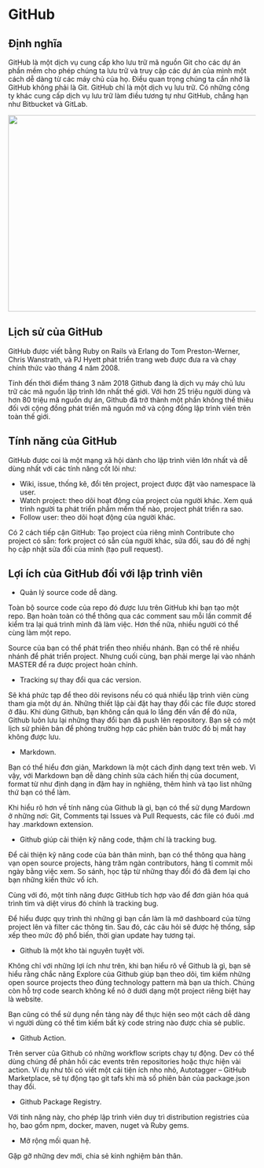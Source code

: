 # GitHub
## Định nghĩa
GitHub là một dịch vụ cung cấp kho lưu trữ mã nguồn Git cho các dự án phần mềm cho phép chúng ta lưu trữ và truy cập các dự án của mình một cách dễ dàng từ các máy chủ của họ.  Điều quan trọng chúng ta cần nhớ là GitHub không phải là Git. GitHub chỉ là một dịch vụ lưu trữ. Có những công ty khác cung cấp dịch vụ lưu trữ làm điều tương tự như GitHub, chẳng hạn như Bitbucket và GitLab.

<p align="center">
  <img width="600" height="400" src="https://user-images.githubusercontent.com/111716161/185856800-8451f6f3-7e35-43a7-93d2-a66f87a7ade5.jpg">
</p>

## Lịch sử của GitHub
GitHub được viết bằng Ruby on Rails và Erlang do Tom Preston-Werner, Chris Wanstrath, và PJ Hyett phát triển trang web được đưa ra và chạy chính thức vào tháng 4 năm 2008.

Tính đến thời điểm tháng 3 năm 2018 Github đang là dịch vụ máy chủ lưu trữ các mã nguồn lập trình lớn nhất thế giới. Với hơn 25 triệu người dùng và hơn 80 triệu mã nguồn dự án, Github đã trở thành một phần không thể thiêu đối với cộng đồng phát triển mã nguồn mở và cộng đồng lập trình viên trên toàn thế giới.
## Tính năng của GitHub
GitHub được coi là một mạng xã hội dành cho lập trình viên lớn nhất và dễ dùng nhất với các tính năng cốt lõi như:
- Wiki, issue, thống kê, đổi tên project, project được đặt vào namespace là user.
- Watch project: theo dõi hoạt động của project của người khác. Xem quá trình người ta phát triển phầm mềm thế nào, project phát triển ra sao.
- Follow user: theo dõi hoạt động của người khác.

Có 2 cách tiếp cận GitHub: Tạo project của riêng mình Contribute cho project có sẵn: fork project có sẵn của người khác, sửa đổi, sau đó đề nghị họ cập nhật sửa đổi của mình (tạo pull request).
## Lợi ích của GitHub đối với lập trình viên
- Quản lý source code dễ dàng.

Toàn bộ source code của repo đó được lưu trên GitHub khi bạn tạo một repo. Bạn hoàn toàn có thể thông qua các comment sau mỗi lần commit để kiểm tra lại quá trình mình đã làm việc. Hơn thế nữa, nhiều người có thể cùng làm một repo.

Source của bạn có thể phát triển theo nhiều nhánh. Bạn có thể rẽ nhiều nhánh để phát triển project. Nhưng cuối cùng, bạn phải merge lại vào nhánh MASTER để ra được project hoàn chỉnh.
- Tracking sự thay đổi qua các version.

Sẽ khá phức tạp để theo dõi revisons nếu có quá nhiều lập trình viên cùng tham gia một dự án. Những thiết lập cài đặt hay thay đổi các file được stored ở đâu. Khi dùng Github, bạn không cần quá lo lắng đến vấn để đó nữa, Github luôn lưu lại những thay đổi bạn đã push lên repository. Bạn sẽ có một lịch sử phiên bản để phòng trường hợp các phiên bản trước đó bị mất hay không được lưu.
- Markdown.

Bạn có thể hiểu đơn giản, Markdown là một cách định dạng text trên web. Vì vậy, với Markdown bạn dễ dàng chỉnh sửa cách hiển thị của document, format từ như định dạng in đậm hay in nghiêng, thêm hình và tạo list những thứ bạn có thể làm.

Khi hiểu rõ hơn về tính năng của Github là gì, bạn có thể sử dụng Mardown ở những nơi: Git, Comments tại Issues và Pull Requests, các file có đuôi .md hay .markdown extension.
- Github giúp cải thiện kỹ năng code, thậm chí là tracking bug.

Để cải thiện kỹ năng code của bản thân mình, bạn có thể thông qua hàng vạn open source projects, hàng trăm ngàn contributors, hàng tỉ commit mỗi ngày bằng việc xem. So sánh, học tập từ những thay đổi đó đã đem lại cho bạn những kiến thức vổ ích.

Cùng với đó, một tính năng được GitHub tích hợp vào để đơn giản hóa quá trình tìm và diệt virus đó chính là tracking bug.

Để hiểu được quy trình thì những gì bạn cần làm là mở dashboard của từng project lên và filter các thông tin. Sau đó, các câu hỏi sẽ được hệ thống, sắp xếp theo mức độ phổ biến, thời gian update hay tương tại.
- Github là một kho tài nguyên tuyệt vời.

Không chỉ với những lợi ích như trên, khi bạn hiểu rõ về Github là gì, bạn sẽ hiểu rằng chắc năng Explore của Github giúp bạn theo dõi, tìm kiếm những open source projects theo đúng technology pattern mà bạn ưa thích. Chúng còn hỗ trợ code search không kể nó ở dưới dạng một project riêng biệt hay là website.

Bạn cũng có thể sử dụng nền tảng này để thực hiện seo một cách dễ dàng vì người dùng có thể tìm kiếm bất kỳ code string nào được chia sẻ public.
- Github Action.

Trên server của Github có những workflow scripts chạy tự động. Dev có thể dùng chúng để phản hồi các events trên repositories hoặc thực hiện vài action. Ví dụ như tôi có viết một cái tiện ích nho nhỏ, Autotagger – GitHub Marketplace, sẽ tự động tạo git tafs khi mà số phiên bản của package.json thay đổi. 
- Github Package Registry.

Với tính năng này, cho phép lập trình viên duy trì distribution registries của họ, bao gồm npm, docker, maven, nuget và Ruby gems.
- Mở rộng mối quan hệ.

Gặp gỡ những dev mới, chia sẻ kinh nghiệm bản thân.

